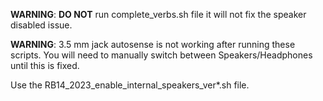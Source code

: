 **WARNING**: **DO NOT** run complete_verbs.sh file it will not fix the speaker disabled issue.

**WARNING**: 3.5 mm jack autosense is not working after running these scripts. You will need to manually switch between Speakers/Headphones until this is fixed.

Use the RB14_2023_enable_internal_speakers_ver*.sh file.


